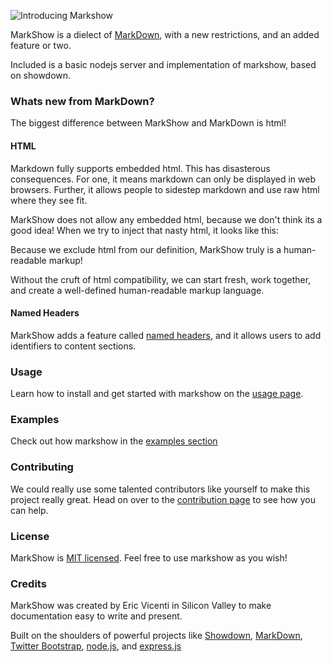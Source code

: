 ![Introducing Markshow](/.assets/img/markshow_banner.png)

MarkShow is a dielect of [MarkDown](http://daringfireball.net/projects/markdown/), with a new restrictions, and an added feature or two.

Included is a basic nodejs server and implementation of markshow, based on showdown.

### Whats new from MarkDown?

The biggest difference between MarkShow and MarkDown is html!

#### HTML

Markdown fully supports embedded html. This has disasterous consequences. For one, it means markdown can only be displayed in web browsers. Further, it allows people to sidestep markdown and use raw html where they see fit.

MarkShow does not allow any embedded html, because we don't think its a good idea! When we try to inject that nasty html, it looks like this: <script> alert("If this annoys you, don't use markdown!"); </script>

Because we exclude html from our definition, MarkShow truly is a human-readable markup!

Without the cruft of html compatibility, we can start fresh, work together, and create a well-defined human-readable markup language.

#### Named Headers

MarkShow adds a feature called [named headers](/Examples/More/#named-headers), and it allows users to add identifiers to content sections.

### Usage

Learn how to install and get started with markshow on the [usage page](/Usage).


### Examples

Check out how markshow in the [examples section](/Examples)


### Contributing

We could really use some talented contributors like yourself to make this project really great. Head on over to the [contribution page](/Contributing) to see how you can help.


### License

MarkShow is [MIT licensed](License). Feel free to use markshow as you wish!


### Credits

MarkShow was created by Eric Vicenti in Silicon Valley to make documentation easy to write and present.

Built on the shoulders of powerful projects like [Showdown](https://github.com/coreyti/showdown), [MarkDown](http://daringfireball.net/projects/markdown/basics), [Twitter Bootstrap](https://github.com/twitter/bootstrap), [node.js](http://nodejs.org/), and [express.js](http://expressjs.com/)